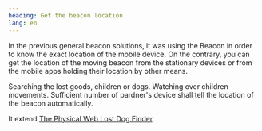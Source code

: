 ```yaml
---
heading: Get the beacon location
lang: en
---
```


In the previous general beacon solutions, it was using the Beacon in order to know the exact location of the mobile device.
On the contrary, you can get the location of the moving beacon from the stationary devices or from the mobile apps holding their location by other means.

Searching the lost goods, children or dogs. Watching over children movements.
Sufficient number of pardner's device shall tell the location of the beacon automatically.

It extend [The Physical Web Lost Dog Finder](http://google.github.io/physical-web/examples#moving-beacon).

